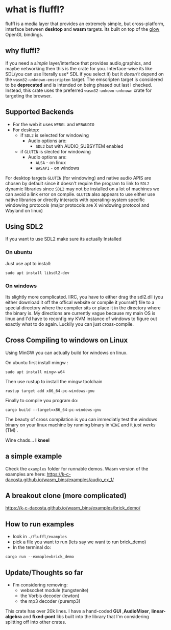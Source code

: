 # what is fluffl?
fluffl is a media layer that provides an extremely simple, but cross-platform, interface between **desktop** and **wasm** targets.
Its built on top of the <a href="https://github.com/grovesNL/glow">glow</a> OpenGL bindings.

## why fluffl? 
If you need a *simple* layer/interface that provides audio,graphics, and maybe networking then this is the crate for you. 
Interface-wise its like SDL(you can use literally use* SDL if you select it) but it *doesn't* depend on the `wasm32-unknown-emscripten` target. The emscripten target is considered to be **deprecated** and is intended on being phased out last I checked. Instead, this crate uses the preferred `wasm32-unkown-unknown` crate for targeting the browser. 

## Supported Backends
- For the web it uses `WEBGL` and `WEBAUDIO`
- For desktop:
    - if `SDL2` is selected for windowing 
        - Audio options are:
            - `SDL2` but with AUDIO_SUBSYTEM enabled
    - if `GLUTIN` is slected for windowing
        - Audio options are:
            - `ALSA` - on linux 
            - `WASAPI` - on windows 

For desktop targets `GLUTIN` (for windowing) and native audio APIS are chosen by default since it doesn't require the program to link to `SDL2` dynamic libraries since `SDL2` may not be installed on a lot of machines we can avoid a link error on compile. `GLUTIN` also appears to use either use native libraries or directly interacts with operating-system specific windowing protocols (major protocols are X windowing protocol and Wayland on linux)  

## Using SDL2
If you want to use SDL2 make sure its actually Installed

### On ubuntu
Just use apt to install:
```
sudo apt install libsdl2-dev
```

### On windows

Its slightly more complicated. IIRC, you have to either drag the sdl2.dll (you either download it off the offical website or compile it yourself) file to a special directory where the compiler sits or place it in the directory where the binary is. My directions are currently vague because my main OS is linux and I'd have to reconfig my KVM instance of windows to figure out exactly what to do again. Luckily you can just cross-compile. 

## Cross Compiling to windows on Linux 

Using MinGW you can actually build for windows on linux.

On ubuntu first install mingw :
```
sudo apt install mingw-w64
```

Then use rustup to install the mingw toolchain
```
rustup target add x86_64-pc-windows-gnu
```
Finally to compile you program do:

```
cargo build --target=x86_64-pc-windows-gnu
```
The beauty of cross compilation is you can immediatly test the windows binary on your linux machine by running binary in `WINE` and it *just werks* (TM) . 

Wine chads... **I kneel**

## a simple example
Check the `examples` folder for runnable demos.
Wasm version of the examples are here: https://k-c-dacosta.github.io/wasm_bins/examples/audio_ex_1/

## A breakout clone (more complicated)
https://k-c-dacosta.github.io/wasm_bins/examples/brick_demo/

## How to run examples
- look in `./fluffl/examples` 
- pick a file you want to run (lets say we want to run brick_demo)
- In the terminal do:

```
cargo run --exmaple=brick_demo
``` 
## Update/Thoughts so far 
- I'm considering removing:
    - websocket module (tungstenite)
    - the Vorbis decoder (lewton) 
    - the mp3 decoder (puremp3)

This crate has over 20k lines. I have a hand-coded **GUI** ,**AudioMixer**, **linear-algebra** and **fixed-pont** libs built into the library that I'm considering splitting off into other crates.